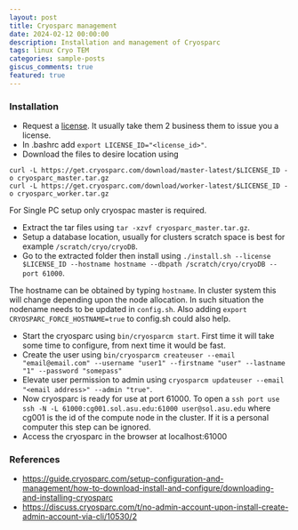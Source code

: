 ```yaml
---
layout: post
title: Cryosparc management
date: 2024-02-12 00:00:00
description: Installation and management of Cryosparc
tags: linux Cryo TEM
categories: sample-posts
giscus_comments: true
featured: true
---
```

### Installation

- Request a [license](http://cryosparc.com/download). It usually take them 2 business them to issue you a license.
- In .bashrc add `export LICENSE_ID="<license_id>"`.
- Download the files to desire location using 

```
curl -L https://get.cryosparc.com/download/master-latest/$LICENSE_ID -o cryosparc_master.tar.gz
curl -L https://get.cryosparc.com/download/worker-latest/$LICENSE_ID -o cryosparc_worker.tar.gz
```
For Single PC setup only cryospac master is required.

- Extract the tar files using `tar -xzvf cryosparc_master.tar.gz`.
- Setup a database location, usually for clusters scratch space is best for example `/scratch/cryo/cryoDB`.
- Go to the extracted folder then install using `./install.sh --license $LICENSE_ID --hostname hostname --dbpath /scratch/cryo/cryoDB --port 61000`.

The hostname can be obtained by typing `hostname`. In cluster system this will change depending upon the node allocation. In such situation the nodename needs to be updated in `config.sh`. Also adding `export CRYOSPARC_FORCE_HOSTNAME=true` to config.sh could also help.

- Start the cryosparc using `bin/cryosparcm start`. First time it will take some time to configure, from next time it would be fast.
- Create the user using `bin/cryosparcm createuser --email "email@email.com" --username "user1" --firstname "user" --lastname "1" --password "somepass"`
- Elevate user permission to admin using `cryosparcm updateuser --email "<email address>" --admin "true"`.
- Now cryosparc is ready for use at port 61000. To open a `ssh port use ssh -N -L 61000:cg001.sol.asu.edu:61000 user@sol.asu.edu` where cg001 is the id of the compute node in the cluster. If it is a personal computer this step can be ignored.
- Access the cryosparc in the browser at localhost:61000


### References

- https://guide.cryosparc.com/setup-configuration-and-management/how-to-download-install-and-configure/downloading-and-installing-cryosparc
- https://discuss.cryosparc.com/t/no-admin-account-upon-install-create-admin-account-via-cli/10530/2
